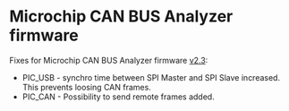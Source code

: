 # Microchip CAN BUS Analyzer firmware

Fixes for Microchip CAN BUS Analyzer firmware [v2.3](http://www.microchip.com/Developmenttools/ProductDetails.aspx?PartNO=APGDT002):
* PIC_USB - synchro time between SPI Master and SPI Slave increased. This prevents loosing CAN frames.
* PIC_CAN - Possibility to send remote frames added.
